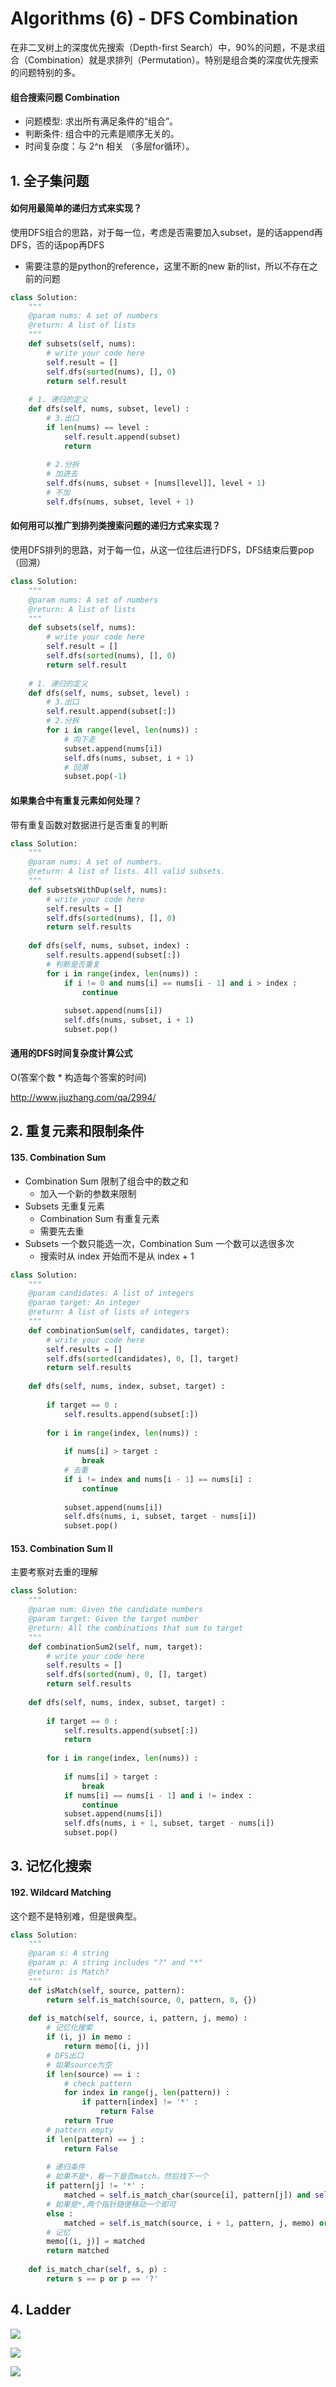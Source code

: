 # Algorithms \(6\) - DFS Combination

在非二叉树上的深度优先搜索（Depth-first Search）中，90%的问题，不是求组合（Combination）就是求排列（Permutation）。特别是组合类的深度优先搜索的问题特别的多。

#### 组合搜索问题 Combination

* 问题模型: 求出所有满足条件的“组合”。 
* 判断条件: 组合中的元素是顺序无关的。
* 时间复杂度：与 2^n 相关 （多层for循环）。

## 1. 全子集问题

#### 如何用最简单的递归方式来实现？

使用DFS组合的思路，对于每一位，考虑是否需要加入subset，是的话append再DFS，否的话pop再DFS

* 需要注意的是python的reference，这里不断的new 新的list，所以不存在之前的问题

```python
class Solution:
    """
    @param nums: A set of numbers
    @return: A list of lists
    """
    def subsets(self, nums):
        # write your code here
        self.result = []
        self.dfs(sorted(nums), [], 0)
        return self.result
    
    # 1. 递归的定义    
    def dfs(self, nums, subset, level) :
        # 3.出口
        if len(nums) == level :
            self.result.append(subset)
            return
        
        # 2.分拆
        # 加进去
        self.dfs(nums, subset + [nums[level]], level + 1)
        # 不加
        self.dfs(nums, subset, level + 1)
```

#### 如何用可以推广到排列类搜索问题的递归方式来实现？

使用DFS排列的思路，对于每一位，从这一位往后进行DFS，DFS结束后要pop（回溯）

```python
class Solution:
    """
    @param nums: A set of numbers
    @return: A list of lists
    """
    def subsets(self, nums):
        # write your code here
        self.result = []
        self.dfs(sorted(nums), [], 0)
        return self.result
    
    # 1. 递归的定义    
    def dfs(self, nums, subset, level) :
        # 3.出口
        self.result.append(subset[:])
        # 2.分拆
        for i in range(level, len(nums)) :
            # 向下走
            subset.append(nums[i])
            self.dfs(nums, subset, i + 1)
            # 回溯
            subset.pop(-1)
```

#### 如果集合中有重复元素如何处理？

带有重复函数对数据进行是否重复的判断

```python
class Solution:
    """
    @param nums: A set of numbers.
    @return: A list of lists. All valid subsets.
    """
    def subsetsWithDup(self, nums):
        # write your code here
        self.results = []
        self.dfs(sorted(nums), [], 0)
        return self.results
        
    def dfs(self, nums, subset, index) :
        self.results.append(subset[:])
        # 判断是否重复
        for i in range(index, len(nums)) :
            if i != 0 and nums[i] == nums[i - 1] and i > index :
                continue
            
            subset.append(nums[i])
            self.dfs(nums, subset, i + 1)
            subset.pop()
```

#### 通用的DFS时间复杂度计算公式 

O\(答案个数 \* 构造每个答案的时间\)

http://www.jiuzhang.com/qa/2994/

## 2. 重复元素和限制条件

#### 135. Combination Sum

* Combination Sum 限制了组合中的数之和 
  *  加入一个新的参数来限制
* Subsets 无重复元素
  * Combination Sum 有重复元素 
  * 需要先去重
* Subsets 一个数只能选一次，Combination Sum 一个数可以选很多次
  * 搜索时从 index 开始而不是从 index + 1

```python
class Solution:
    """
    @param candidates: A list of integers
    @param target: An integer
    @return: A list of lists of integers
    """
    def combinationSum(self, candidates, target):
        # write your code here
        self.results = []
        self.dfs(sorted(candidates), 0, [], target)
        return self.results
        
    def dfs(self, nums, index, subset, target) :
        
        if target == 0 :
            self.results.append(subset[:])
     
        for i in range(index, len(nums)) :
            
            if nums[i] > target :
                break
            # 去重
            if i != index and nums[i - 1] == nums[i] :
                continue
            
            subset.append(nums[i])
            self.dfs(nums, i, subset, target - nums[i])
            subset.pop()
```

#### 153. Combination Sum II

主要考察对去重的理解

```python
class Solution:
    """
    @param num: Given the candidate numbers
    @param target: Given the target number
    @return: All the combinations that sum to target
    """
    def combinationSum2(self, num, target):
        # write your code here  
        self.results = []
        self.dfs(sorted(num), 0, [], target)
        return self.results
        
    def dfs(self, nums, index, subset, target) :
        
        if target == 0 :
            self.results.append(subset[:])
            return
        
        for i in range(index, len(nums)) :
            
            if nums[i] > target :
                break
            if nums[i] == nums[i - 1] and i != index :
                continue
            subset.append(nums[i])
            self.dfs(nums, i + 1, subset, target - nums[i])
            subset.pop()
```

## 3. 记忆化搜索

#### 192. Wildcard Matching

这个题不是特别难，但是很典型。

```python
class Solution:
    """
    @param s: A string 
    @param p: A string includes "?" and "*"
    @return: is Match?
    """
    def isMatch(self, source, pattern):
        return self.is_match(source, 0, pattern, 0, {})
    
    def is_match(self, source, i, pattern, j, memo) :
        # 记忆化搜索
        if (i, j) in memo :
            return memo[(i, j)]
        # DFS出口    
        # 如果source为空
        if len(source) == i :
            # check pattern
            for index in range(j, len(pattern)) :
                if pattern[index] != '*' :
                    return False
            return True
        # pattern empty
        if len(pattern) == j :
            return False
            
        # 递归条件
        # 如果不是*，看一下是否match，然后找下一个
        if pattern[j] != '*' :
            matched = self.is_match_char(source[i], pattern[j]) and self.is_match(source, i + 1, pattern, j + 1, memo)
        # 如果是*,两个指针随便移动一个即可
        else :
            matched = self.is_match(source, i + 1, pattern, j, memo) or self.is_match(source, i, pattern, j + 1, memo)
        # 记忆
        memo[(i, j)] = matched
        return matched
    
    def is_match_char(self, s, p) :
        return s == p or p == '?'
```

## 4. Ladder

![](../../.gitbook/assets/screen-shot-2018-11-29-at-12.05.24-pm.png)

![](../../.gitbook/assets/screen-shot-2018-11-29-at-12.05.30-pm.png)

![](../../.gitbook/assets/screen-shot-2018-11-29-at-12.05.34-pm.png)

